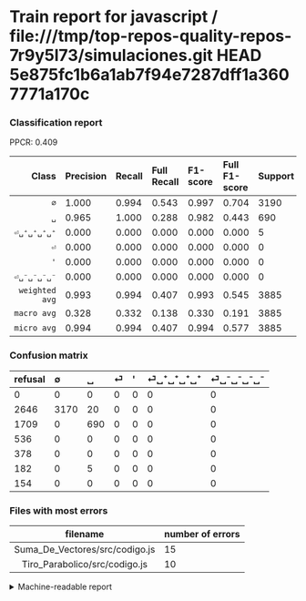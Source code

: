 # Train report for javascript / file:///tmp/top-repos-quality-repos-7r9y5l73/simulaciones.git HEAD 5e875fc1b6a1ab7f94e7287dff1a3607771a170c

### Classification report

PPCR: 0.409

| Class | Precision | Recall | Full Recall | F1-score | Full F1-score | Support | Full Support | PPCR |
|------:|:----------|:-------|:------------|:---------|:---------|:--------|:-------------|:-----|
| `∅` | 1.000| 0.994| 0.543| 0.997| 0.704| 3190| 5836| 0.547 |
| `␣` | 0.965| 1.000| 0.288| 0.982| 0.443| 690| 2399| 0.288 |
| `⏎␣⁺␣⁺␣⁺␣⁺` | 0.000| 0.000| 0.000| 0.000| 0.000| 5| 187| 0.027 |
| `⏎` | 0.000| 0.000| 0.000| 0.000| 0.000| 0| 536| 0.000 |
| `'` | 0.000| 0.000| 0.000| 0.000| 0.000| 0| 378| 0.000 |
| `⏎␣⁻␣⁻␣⁻␣⁻` | 0.000| 0.000| 0.000| 0.000| 0.000| 0| 154| 0.000 |
| `weighted avg` | 0.993| 0.994| 0.407| 0.993| 0.545| 3885| 9490| 0.409 |
| `macro avg` | 0.328| 0.332| 0.138| 0.330| 0.191| 3885| 9490| 0.409 |
| `micro avg` | 0.994| 0.994| 0.407| 0.994| 0.577| 3885| 9490| 0.409 |

### Confusion matrix

|refusal|  ∅| ␣| ⏎| '| ⏎␣⁺␣⁺␣⁺␣⁺| ⏎␣⁻␣⁻␣⁻␣⁻| 
|:---|:---|:---|:---|:---|:---|:---|
|0 |0 |0 |0 |0 |0 |0 |
|2646 |3170 |20 |0 |0 |0 |0 |
|1709 |0 |690 |0 |0 |0 |0 |
|536 |0 |0 |0 |0 |0 |0 |
|378 |0 |0 |0 |0 |0 |0 |
|182 |0 |5 |0 |0 |0 |0 |
|154 |0 |0 |0 |0 |0 |0 |

### Files with most errors

| filename | number of errors|
|:----:|:-----|
| Suma_De_Vectores/src/codigo.js | 15 |
| Tiro_Parabolico/src/codigo.js | 10 |

<details>
    <summary>Machine-readable report</summary>
```json
{
  "cl_report": {"\u0027": {"f1-score": 0.0, "precision": 0.0, "recall": 0.0, "support": 0}, "macro avg": {"f1-score": 0.32984362526765, "precision": 0.3275058275058275, "recall": 0.3322884012539185, "support": 3885}, "micro avg": {"f1-score": 0.9935649935649936, "precision": 0.9935649935649936, "recall": 0.9935649935649936, "support": 3885}, "weighted avg": {"f1-score": 0.9929706495207066, "precision": 0.9925029925029925, "recall": 0.9935649935649936, "support": 3885}, "\u2205": {"f1-score": 0.9968553459119497, "precision": 1.0, "recall": 0.9937304075235109, "support": 3190}, "\u23ce": {"f1-score": 0.0, "precision": 0.0, "recall": 0.0, "support": 0}, "\u23ce\u2423\u207a\u2423\u207a\u2423\u207a\u2423\u207a": {"f1-score": 0.0, "precision": 0.0, "recall": 0.0, "support": 5}, "\u23ce\u2423\u207b\u2423\u207b\u2423\u207b\u2423\u207b": {"f1-score": 0.0, "precision": 0.0, "recall": 0.0, "support": 0}, "\u2423": {"f1-score": 0.9822064056939501, "precision": 0.965034965034965, "recall": 1.0, "support": 690}},
  "cl_report_full": {"\u0027": {"f1-score": 0.0, "precision": 0.0, "recall": 0.0, "support": 378}, "macro avg": {"f1-score": 0.19118917510355973, "precision": 0.3275058275058275, "recall": 0.13846668367550527, "support": 9490}, "micro avg": {"f1-score": 0.5771962616822429, "precision": 0.9935649935649936, "recall": 0.4067439409905163, "support": 9490}, "weighted avg": {"f1-score": 0.5449462065669415, "precision": 0.858916636577332, "recall": 0.4067439409905163, "support": 9490}, "\u2205": {"f1-score": 0.7039751276926495, "precision": 1.0, "recall": 0.5431802604523647, "support": 5836}, "\u23ce": {"f1-score": 0.0, "precision": 0.0, "recall": 0.0, "support": 536}, "\u23ce\u2423\u207a\u2423\u207a\u2423\u207a\u2423\u207a": {"f1-score": 0.0, "precision": 0.0, "recall": 0.0, "support": 187}, "\u23ce\u2423\u207b\u2423\u207b\u2423\u207b\u2423\u207b": {"f1-score": 0.0, "precision": 0.0, "recall": 0.0, "support": 154}, "\u2423": {"f1-score": 0.44315992292870904, "precision": 0.965034965034965, "recall": 0.28761984160066695, "support": 2399}},
  "ppcr": 0.40937829293993677
}
```
</details>

